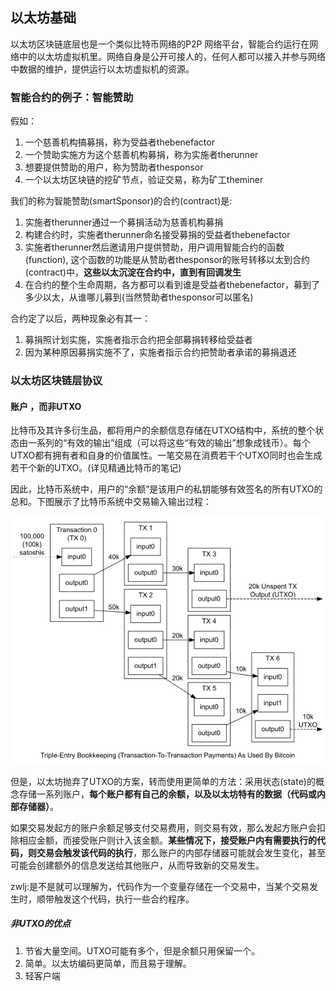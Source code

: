 ## 以太坊基础
以太坊区块链底层也是一个类似比特币网络的P2P 网络平台，智能合约运行在网络中的以太坊虚拟机里。网络自身是公开可接人的，任何人都可以接入并参与网络中数据的维护，提供运行以太坊虚拟机的资源。

### 智能合约的例子：智能赞助
假如：

1. 一个慈善机构搞募捐，称为受益者thebenefactor
2. 一个赞助实施方为这个慈善机构募捐，称为实施者therunner
3. 想要提供赞助的用户，称为赞助者thesponsor
4. 一个以太坊区块链的挖矿节点，验证交易，称为矿工theminer

我们的称为智能赞助(smartSponsor)的合约(contract)是:

1. 实施者therunner通过一个募捐活动为慈善机构募捐
2. 构建合约时，实施者therunner命名接受募捐的受益者thebenefactor
3. 实施者therunner然后邀请用户提供赞助，用户调用智能合约的函数(function), 这个函数的功能是从赞助者thesponsor的账号转移以太到合约(contract)中，**这些以太沉淀在合约中，直到有回调发生**
4. 在合约的整个生命周期，各方都可以看到谁是受益者thebenefactor，募到了多少以太，从谁哪儿募到(当然赞助者thesponsor可以匿名)

合约定了以后，两种现象必有其一：

1. 募捐照计划实施，实施者指示合约把全部募捐转移给受益者
2. 因为某种原因募捐实施不了，实施者指示合约把赞助者承诺的募捐退还

### 以太坊区块链层协议

#### 账户 ，而非UTXO
比特币及其许多衍生品，都将用户的余额信息存储在UTXO结构中，系统的整个状态由一系列的“有效的输出”组成（可以将这些“有效的输出”想象成钱币）。每个UTXO都有拥有者和自身的价值属性。一笔交易在消费若干个UTXO同时也会生成若干个新的UTXO。(详见精通比特币的笔记)

因此，比特币系统中，用户的“余额”是该用户的私钥能够有效签名的所有UTXO的总和。下图展示了比特币系统中交易输入输出过程：

![](image/eth0.jpg)

但是，以太坊抛弃了UTXO的方案，转而使用更简单的方法：采用状态(state)的概念存储一系列账户，**每个账户都有自己的余额，以及以太坊特有的数据（代码或内部存储器）**。

如果交易发起方的账户余额足够支付交易费用，则交易有效，那么发起方账户会扣除相应金额，而接受账户则计入该金额。**某些情况下，接受账户内有需要执行的代码，则交易会触发该代码的执行**，那么账户的内部存储器可能就会发生变化，甚至可能会创建额外的信息发送给其他账户，从而导致新的交易发生。

zwlj:是不是就可以理解为，代码作为一个变量存储在一个交易中，当某个交易发生时，顺带触发这个代码，执行一些合约程序。

##### 非UTXO的优点
1. 节省大量空间。UTXO可能有多个，但是余额只用保留一个。
2. 简单。以太坊编码更简单，而且易于理解。
3. 轻客户端
